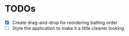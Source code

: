 # TODOs

- [x] Create drag-and-drop for reordering batting order
- [ ] Style the application to make it a little cleaner looking
